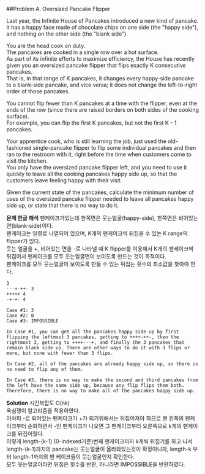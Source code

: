 ##Problem A. Oversized Pancake Flipper

Last year, the Infinite House of Pancakes introduced a new kind of pancake. <br/>
It has a happy face made of chocolate chips on one side (the "happy side"), and nothing on the other side (the "blank side").

You are the head cook on duty. <br/>
The pancakes are cooked in a single row over a hot surface. <br/>
As part of its infinite efforts to maximize efficiency, the House has recently given you an oversized pancake flipper that flips exactly K consecutive pancakes. <br/>
That is, in that range of K pancakes, it changes every happy-side pancake to a blank-side pancake, and vice versa; it does not change the left-to-right order of those pancakes.

You cannot flip fewer than K pancakes at a time with the flipper, even at the ends of the row (since there are raised borders on both sides of the cooking surface). <br/>
For example, you can flip the first K pancakes, but not the first K - 1 pancakes.

Your apprentice cook, who is still learning the job, just used the old-fashioned single-pancake flipper to flip some individual pancakes and then ran to the restroom with it, right before the time when customers come to visit the kitchen. <br/>
You only have the oversized pancake flipper left, and you need to use it quickly to leave all the cooking pancakes happy side up, so that the customers leave feeling happy with their visit.

Given the current state of the pancakes, calculate the minimum number of uses of the oversized pancake flipper needed to leave all pancakes happy side up, or state that there is no way to do it.

**문제 한글 해석**
팬케이크가있는데 한쪽면은 웃는얼굴(happy-side), 한쪽면은 비어있는면(blank-side)이다. <br/>
팬케이크는 일렬로 나열되어 있으며, K개의 팬케이크씩 뒤집을 수 있는 K range의 flipper가 있다. <br/>
웃는 얼굴을 +, 비어있는 면을 -로 나타낼 때 K flipper를 이용해서 K개의 팬케이크씩 뒤집어서 팬케이크를 모두 웃는얼굴면이 보이도록 만드는 것이 목적이다. <br/>
팬케이크를 모두 웃는얼굴이 보이도록 만들 수 있는 뒤집는 횟수의 최소값을 찾아야 한다.

```
3
---+-++- 3
+++++ 4
-+-+- 4

Case #1: 3
Case #2: 0
Case #3: IMPOSSIBLE

In Case #1, you can get all the pancakes happy side up by first flipping the leftmost 3 pancakes, getting to ++++-++-, then the rightmost 3, getting to ++++---+, and finally the 3 pancakes that remain blank side up. There are other ways to do it with 3 flips or more, but none with fewer than 3 flips.

In Case #2, all of the pancakes are already happy side up, so there is no need to flip any of them.

In Case #3, there is no way to make the second and third pancakes from the left have the same side up, because any flip flips them both. Therefore, there is no way to make all of the pancakes happy side up.
```

**Solution**
시간복잡도 O(nk) <br/>
욕심쟁이 알고리즘을 적용하였다. <br/>
어차피 -로 되어있는 팬케이크가 +가 되기위해서는 뒤집어져야 하므로 맨 왼쪽의 팬케이크부터 순회하면서 -인 팬케이크가 나오면 그 팬케이크부터 오른쪽으로 k개의 팬케이크를 뒤집어줬다. <br/>
이렇게 length-(k-1) (0-indexed기준)번째 팬케이크까지 k개씩 뒤집기를 하고 나서 <br/>
length-(k-1)까지의 pancake는 웃는얼굴이 올라와있는것이 확정이니까, length-k 부터 length-1까지의 팬 케이크들이 웃는얼굴인지 확인한다. <br/>
모두 웃는얼굴이라면 뒤집은 횟수를 반환, 아니라면 IMPOSSIBLE을 반환하였다.